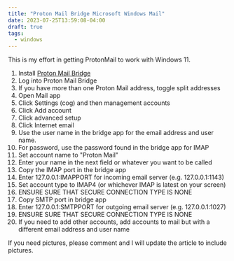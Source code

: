 ```yaml
---
title: "Proton Mail Bridge Microsoft Windows Mail"
date: 2023-07-25T13:59:08-04:00
draft: true
tags:
  - windows
---
```


This is my effort in getting ProtonMail to work with Windows 11.

1. Install [Proton Mail Bridge](https://proton.me/mail/bridge)
2. Log into Proton Mail Bridge
3. If you have more than one Proton Mail address, toggle split addresses
4. Open Mail app
5. Click Settings (cog) and then management accounts
6. Click Add account
7. Click advanced setup
8. Click Internet email
9. Use the user name in the bridge app for the email address and user name.
10. For password, use the password found in the bridge app for IMAP
11. Set account name to "Proton Mail"
12. Enter your name in the next field or whatever you want to be called
13. Copy the IMAP port in the bridge app
14. Enter 127.0.0.1:IMAPPORT for incoming email server (e.g. 127.0.0.1:1143)
15. Set account type to IMAP4 (or whichever IMAP is latest on your screen)
16. ENSURE SURE THAT SECURE CONNECTION TYPE IS NONE
17. Copy SMTP port in bridge app
18. Enter 127.0.0.1:SMTPPORT for outgoing email server (e.g. 127.0.0.1:1027)
19. ENSURE SURE THAT SECURE CONNECTION TYPE IS NONE
20. If you need to add other accounts, add accounts to mail but with a different email address and user name

If you need pictures, please comment and I will update the article to include pictures.
